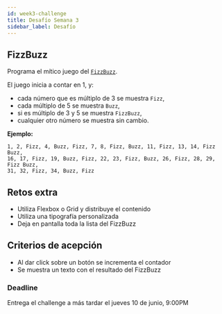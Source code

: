 ```yaml
---
id: week3-challenge
title: Desafío Semana 3
sidebar_label: Desafío
---
```

## FizzBuzz
Programa el mítico juego del [`FizzBuzz`](https://en.wikipedia.org/wiki/Fizz_buzz).

El juego inicia a contar en 1, y:

- cada número que es múltiplo de 3 se muestra `Fizz`,
- cada múltiplo de 5 se muestra `Buzz`,
- si es múltiplo de 3 y 5 se muestra `FizzBuzz`,
- cualquier otro número se muestra sin cambio.

**Ejemplo:**

```
1, 2, Fizz, 4, Buzz, Fizz, 7, 8, Fizz, Buzz, 11, Fizz, 13, 14, Fizz Buzz, 
16, 17, Fizz, 19, Buzz, Fizz, 22, 23, Fizz, Buzz, 26, Fizz, 28, 29, Fizz Buzz, 
31, 32, Fizz, 34, Buzz, Fizz
```
## Retos extra
- Utiliza Flexbox o Grid y distribuye el contenido
- Utiliza una tipografía personalizada
- Deja en pantalla toda la lista del FizzBuzz

## Criterios de acepción

- Al dar click sobre un botón se incrementa el contador
- Se muestra un texto con el resultado del FizzBuzz 

### Deadline
Entrega el challenge a más tardar el jueves 10 de junio, 9:00PM

